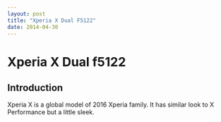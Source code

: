 ```yaml
---
layout: post
title: "Xperia X Dual F5122"
date: 2014-04-30
---
```


# Xperia X Dual f5122

## Introduction

Xperia X is a global model of 2016 Xperia family.
It has similar look to X Performance but a little sleek.

